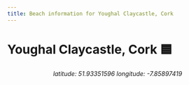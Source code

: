 ```yaml
---
title: Beach information for Youghal Claycastle, Cork
---
```

# Youghal Claycastle, Cork 🟦

<div align="center"><i>latitude: 51.93351596 longitude: -7.85897419</i></div>